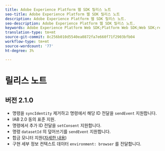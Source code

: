 ```yaml
---
title: Adobe Experience Platform 웹 SDK 릴리스 노트
seo-title: Adobe Experience Platform 웹 SDK 릴리스 노트
description: Adobe Experience Platform 웹 SDK 릴리스 노트.
seo-description: Adobe Experience Platform 웹 SDK 릴리스 노트.
keywords: Adobe Experience Platform Web SDK;Platform Web SDK;Web SDK;release notes;
translation-type: tm+mt
source-git-commit: 8c256b010d5540ea0872fa7e660f71f2903bfb04
workflow-type: tm+mt
source-wordcount: '77'
ht-degree: 3%

---
```



# 릴리스 노트

## 버전 2.1.0

* 명령을 `syncIdentity` 제거하고 명령에서 해당 ID 전달을 `sendEvent` 지원합니다.
* IAB 2.0 동의 표준 지원.
* 명령에서 추가 ID 전달을 `setConsent` 지원합니다.
* 명령 `datasetId` 의 덮어쓰기를 `sendEvent` 지원합니다.
* 합금 모니터 지원([자세한 내용](https://github.com/adobe/alloy/wiki/Monitoring-Hooks))
* 구현 세부 정보 컨텍스트 데이터 `environment: browser` 를 전달합니다.
